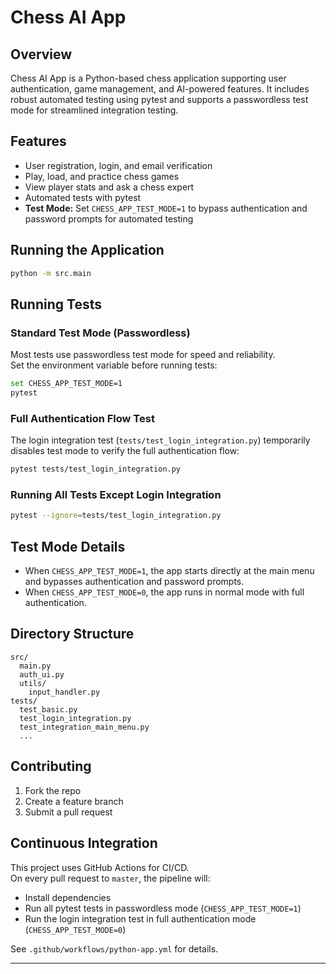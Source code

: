 # Chess AI App

## Overview
Chess AI App is a Python-based chess application supporting user authentication, game management, and AI-powered features. It includes robust automated testing using pytest and supports a passwordless test mode for streamlined integration testing.

## Features
- User registration, login, and email verification
- Play, load, and practice chess games
- View player stats and ask a chess expert
- Automated tests with pytest
- **Test Mode:** Set `CHESS_APP_TEST_MODE=1` to bypass authentication and password prompts for automated testing

## Running the Application

```bash
python -m src.main
```

## Running Tests

### Standard Test Mode (Passwordless)
Most tests use passwordless test mode for speed and reliability.  
Set the environment variable before running tests:

```bash
set CHESS_APP_TEST_MODE=1
pytest
```

### Full Authentication Flow Test
The login integration test (`tests/test_login_integration.py`) temporarily disables test mode to verify the full authentication flow:

```bash
pytest tests/test_login_integration.py
```

### Running All Tests Except Login Integration
```bash
pytest --ignore=tests/test_login_integration.py
```

## Test Mode Details

- When `CHESS_APP_TEST_MODE=1`, the app starts directly at the main menu and bypasses authentication and password prompts.
- When `CHESS_APP_TEST_MODE=0`, the app runs in normal mode with full authentication.

## Directory Structure

```
src/
  main.py
  auth_ui.py
  utils/
    input_handler.py
tests/
  test_basic.py
  test_login_integration.py
  test_integration_main_menu.py
  ...
```

## Contributing

1. Fork the repo
2. Create a feature branch
3. Submit a pull request

## Continuous Integration

This project uses GitHub Actions for CI/CD.  
On every pull request to `master`, the pipeline will:

- Install dependencies
- Run all pytest tests in passwordless mode (`CHESS_APP_TEST_MODE=1`)
- Run the login integration test in full authentication mode (`CHESS_APP_TEST_MODE=0`)

See `.github/workflows/python-app.yml` for details.

---
